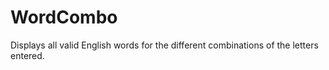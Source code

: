 # WordCombo
Displays all valid English words for the different combinations of the letters entered. 
